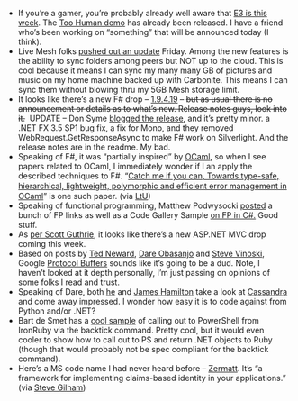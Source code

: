 -   If you’re a gamer, you’re probably already well aware that [E3 is
    this week](http://www.xbox.com/en-US/community/events/e32008/). The
    [Too Human
    demo](http://majornelson.com/archive/2008/07/14/demo-too-human.aspx)
    has already been released. I have a friend who’s been working on
    “something” that will be announced today (I think).
-   Live Mesh folks [pushed out an
    update](http://blogs.msdn.com/livemesh/archive/2008/07/11/service-update-new-build-new-features-coming-today-0-9-3103-2.aspx)
    Friday. Among the new features is the ability to sync folders among
    peers but NOT up to the cloud. This is cool because it means I can
    sync my many many GB of pictures and music on my home machine backed
    up with Carbonite. This means I can sync them without blowing thru
    my 5GB Mesh storage limit.
-   It looks like there’s a new F\# drop –
    [1.9.4.19](http://research.microsoft.com/research/downloads/Details/7ac148a7-149b-4056-aa06-1e6754efd36f/Details.aspx)
    – ~~but as usual there is no announcement or details as to what’s
    new. Release notes guys, look into it.~~  UPDATE – Don Syme [blogged
    the
    release](http://blogs.msdn.com/dsyme/archive/2008/07/14/1-9-4-19-release.aspx),
    and it’s pretty minor. a .NET FX 3.5 SP1 bug fix, a fix for Mono,
    and they removed WebRequest.GetResponseAsync to make F\# work on
    Silverlight. And the release notes are in the readme. My bad.
-   Speaking of F\#, it was “partially inspired” by
    [OCaml](http://en.wikipedia.org/wiki/OCaml), so when I see papers
    related to OCaml, I immediately wonder if I an apply the described
    techniques to F\#. “[Catch me if you can, Towards type-safe,
    hierarchical, lightweight, polymorphic and efﬁcient error management
    in
    OCaml](http://www.univ-orleans.fr/lifo/Members/David.Teller/publications/ml2008.pdf)”
    is one such paper. (via
    [LtU](http://lambda-the-ultimate.org/node/2892))
-   Speaking of functional programming, Matthew Podwysocki
    [posted](http://weblogs.asp.net/podwysocki/archive/2008/07/10/aspects-of-functional-programming-in-c-presentation-and-code.aspx)
    a bunch of FP links as well as a Code Gallery Sample [on FP in
    C\#.](http://code.msdn.microsoft.com/FunctionalCSharp/) Good stuff.
-   As [per Scott
    Guthrie](http://weblogs.asp.net/scottgu/archive/2008/07/14/asp-net-mvc-preview-4-release-part-1.aspx),
    it looks like there’s a new ASP.NET MVC drop coming this week.
-   Based on posts by [Ted
    Neward](http://blogs.tedneward.com/2008/07/11/So+You+Say+You+Want+To+Kill+XML.aspx),
    [Dare
    Obasanjo](http://www.25hoursaday.com/weblog/2008/07/10/TheRevengeOfRPCGoogleProtocolBuffersAndFacebookThrift.aspx)
    and [Steve
    Vinoski](http://steve.vinoski.net/blog/2008/07/11/protocol-buffers-no-big-deal/),
    Google [Protocol Buffers](http://code.google.com/p/protobuf/) sounds
    like it’s going to be a dud. Note, I haven’t looked at it depth
    personally, I’m just passing on opinions of some folks I read and
    trust.
-   Speaking of Dare, both
    [he](http://www.25hoursaday.com/weblog/2008/07/14/ProjectCassandraFacebooksOpenSourceAlternativeToGoogleBigTable.aspx)
    and [James
    Hamilton](http://perspectives.mvdirona.com/2008/07/12/FacebookReleasesCassandraAsOpenSource.aspx)
    take a look at
    [Cassandra](http://code.google.com/p/the-cassandra-project/) and
    come away impressed. I wonder how easy it is to code against from
    Python and/or .NET?
-   Bart de Smet has a [cool
    sample](http://community.bartdesmet.net/blogs/bart/archive/2008/07/06/windows-powershell-through-ironruby-writing-a-custom-pshost.aspx)
    of calling out to PowerShell from IronRuby via the backtick command.
    Pretty cool, but it would even cooler to show how to call out to PS
    and return .NET objects to Ruby (though that would probably not be
    spec compliant for the backtick command).
-   Here’s a MS code name I had never heard before –
    [Zermatt](https://connect.microsoft.com/site/sitehome.aspx?SiteID=642).
    It’s “a framework for implementing claims-based identity in your
    applications.” (via [Steve
    Gilham](http://stevegilham.blogspot.com/2008/07/links-for-14-jul.html))

